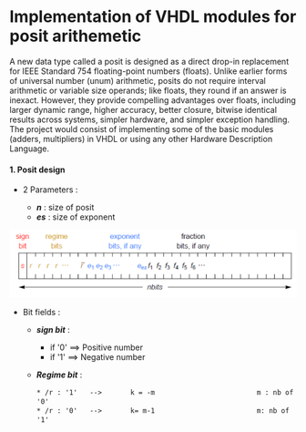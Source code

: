 Implementation of VHDL modules for posit arithemetic 
====================================================


A new data type called a posit is designed as a direct drop-in replacement for IEEE Standard 754 floating-point numbers (floats). Unlike earlier forms of universal number (unum) arithmetic, posits do not require interval arithmetic or variable size operands; like floats, they round if an answer is inexact. However, they provide compelling advantages over floats, including larger dynamic range, higher accuracy, better closure, bitwise identical results across systems, simpler hardware, and simpler exception handling. The project would consist of implementing some of the basic modules (adders, multipliers) in VHDL or using any other Hardware Description Language. 


#### 1. Posit design 

* 2 Parameters :
    
    -   _**n**_ : size of posit    
    -   _**es**_ : size of exponent


![](src/Design_posit.PNG)

* Bit fields :
    
    -   _**sign bit**_ : 
    
	    * if '0' ==> Positive number 
	    * if '1' ==> Negative number
	    
    -   _**Regime bit**_ : 
    
            * /r : '1'   -->       k = -m                         m : nb of '0'
            * /r : '0'   -->       k= m-1                         m: nb of '1'


  
